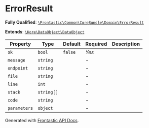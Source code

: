 #  ErrorResult

**Fully Qualified**: [`\Frontastic\Common\CoreBundle\Domain\ErrorResult`](../../../../src/php/CoreBundle/Domain/ErrorResult.php)

**Extends**: [`\Kore\DataObject\DataObject`](https://github.com/kore/DataObject)

Property|Type|Default|Required|Description
--------|----|-------|--------|-----------
`ok` | `bool` | `false` | *Yes* | 
`message` | `string` |  | - | 
`endpoint` | `string` |  | - | 
`file` | `string` |  | - | 
`line` | `int` |  | - | 
`stack` | `string[]` |  | - | 
`code` | `string` |  | - | 
`parameters` | `object` |  | - | 

Generated with [Frontastic API Docs](https://github.com/FrontasticGmbH/apidocs).
